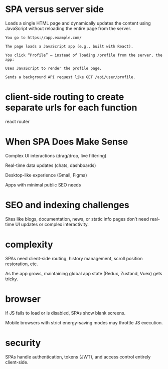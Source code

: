 

# SPA versus server side

Loads a single HTML page and dynamically updates the content using JavaScript without reloading the entire page from the server.



```
You go to https://app.example.com/

The page loads a JavaScript app (e.g., built with React).

You click “Profile” — instead of loading /profile from the server, the app:

Uses JavaScript to render the profile page.

Sends a background API request like GET /api/user/profile.
```
 
# client-side routing to create separate urls for each function

react router

# When SPA Does Make Sense

Complex UI interactions (drag/drop, live filtering)

Real-time data updates (chats, dashboards)

Desktop-like experience (Gmail, Figma)

Apps with minimal public SEO needs

# SEO and indexing challenges

Sites like blogs, documentation, news, or static info pages don’t need real-time UI updates or complex interactivity.


# complexity

SPAs need client-side routing, history management, scroll position restoration, etc.

As the app grows, maintaining global app state (Redux, Zustand, Vuex) gets tricky.

# browser

If JS fails to load or is disabled, SPAs show blank screens.

Mobile browsers with strict energy-saving modes may throttle JS execution.

# security

SPAs handle authentication, tokens (JWT), and access control entirely client-side.



